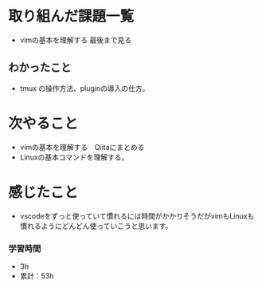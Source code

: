 # 取り組んだ課題一覧
- vimの基本を理解する 最後まで見る
## わかったこと
- tmux の操作方法、pluginの導入の仕方。

# 次やること
- vimの基本を理解する　Qiitaにまとめる
- Linuxの基本コマンドを理解する。

# 感じたこと
- vscodeをずっと使っていて慣れるには時間がかかりそうだがvimもLinuxも慣れるようにどんどん使っていこうと思います。

### 学習時間
- 3h
- 累計：53h

